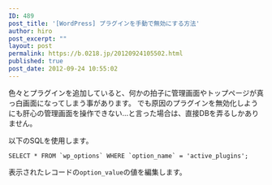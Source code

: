 ```yaml
---
ID: 489
post_title: '[WordPress] プラグインを手動で無効にする方法'
author: hiro
post_excerpt: ""
layout: post
permalink: https://b.0218.jp/20120924105502.html
published: true
post_date: 2012-09-24 10:55:02
---
```

色々とプラグインを追加していると、何かの拍子に管理画面やトップページが真っ白画面になってしまう事があります。
でも原因のプラグインを無効化しようにも肝心の管理画面を操作できない…と言った場合は、直接DBを弄るしかありません。

<!--more-->

以下のSQLを使用します。
```language-sql
SELECT * FROM `wp_options` WHERE `option_name` = 'active_plugins';
```
表示されたレコードの<code>option_value</code>の値を編集します。